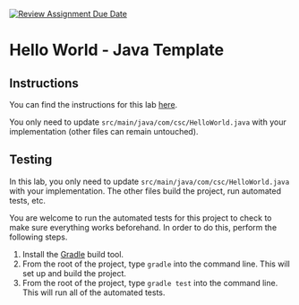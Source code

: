 [![Review Assignment Due Date](https://classroom.github.com/assets/deadline-readme-button-22041afd0340ce965d47ae6ef1cefeee28c7c493a6346c4f15d667ab976d596c.svg)](https://classroom.github.com/a/DiWrfiNk)
# Hello World - Java Template

## Instructions

You can find the instructions for this lab [here](https://cyrusvandrevala.com/teaching/csc/214/labs/hello-world.html).

You only need to update `src/main/java/com/csc/HelloWorld.java` with your implementation (other files can remain untouched).

## Testing

In this lab, you only need to update `src/main/java/com/csc/HelloWorld.java` with your implementation. The other files build the project, run automated tests, etc.

You are welcome to run the automated tests for this project to check to make sure everything works beforehand. In order to do this, perform the following steps.

1. Install the [Gradle](https://gradle.org/install/) build tool.
2. From the root of the project, type `gradle` into the command line. This will set up and build the project.
3. From the root of the project, type `gradle test` into the command line. This will run all of the automated tests.
